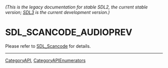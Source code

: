 ###### (This is the legacy documentation for stable SDL2, the current stable version; [SDL3](https://wiki.libsdl.org/SDL3/) is the current development version.)
# SDL_SCANCODE_AUDIOPREV

Please refer to [SDL_Scancode](SDL_Scancode) for details.

----
[CategoryAPI](CategoryAPI), [CategoryAPIEnumerators](CategoryAPIEnumerators)

